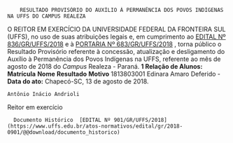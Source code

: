         RESULTADO PROVISÓRIO DO AUXÍLIO À PERMANÊNCIA DOS POVOS INDÍGENAS NA UFFS DO CAMPUS REALEZA  

 O REITOR EM EXERCÍCIO DA UNIVERSIDADE FEDERAL DA FRONTEIRA SUL (UFFS), no uso de suas atribuições legais e, em cumprimento ao [EDITAL Nº 836/GR/UFFS/2018](https://www.uffs.edu.br/atos-normativos/edital/gr/2018-0836)  e à [PORTARIA Nº 683/GR/UFFS/2018](https://www.uffs.edu.br/atos-normativos/portaria/gr/2018-0683)  , torna público o Resultado Provisório referente à concessão, atualização e desligamento do Auxílio à Permanência dos Povos Indígenas na UFFS, referente ao mês de agosto de 2018 do *Campus* Realeza - Paraná.  **1 Relação de Alunos:**      **Matrícula**    **Nome**    **Resultado**    **Motivo**      1813803001   Edinara Amaro   Deferido   -          **Data do ato:** Chapecó-SC, 13 de agosto de 2018.   
 

    Antônio Inácio Andrioli   
 Reitor em exercício 

      Documento Histórico  [EDITAL Nº 901/GR/UFFS/2018](https://www.uffs.edu.br/atos-normativos/edital/gr/2018-0901/@@download/documento_historico)     
      